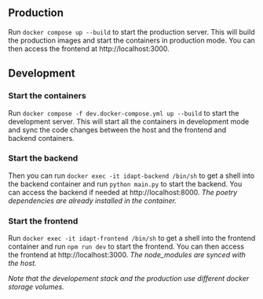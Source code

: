 ## Production

Run `docker compose up --build` to start the production server.
This will build the production images and start the containers in production mode.
You can then access the frontend at http://localhost:3000.

## Development

### Start the containers

Run `docker compose -f dev.docker-compose.yml up --build` to start the development server.
This will start all the containers in development mode and sync the code changes between the host and the frontend and backend containers.

### Start the backend

Then you can run `docker exec -it idapt-backend /bin/sh` to get a shell into the backend container and run `python main.py` to start the backend. 
You can access the backend if needed at http://localhost:8000.
*The poetry dependencies are already installed in the container.*

### Start the frontend

Run `docker exec -it idapt-frontend /bin/sh` to get a shell into the frontend container and run `npm run dev` to start the frontend. 
You can then access the frontend at http://localhost:3000.
*The node_modules are synced with the host.*

*Note that the developement stack and the production use different docker storage volumes.*
